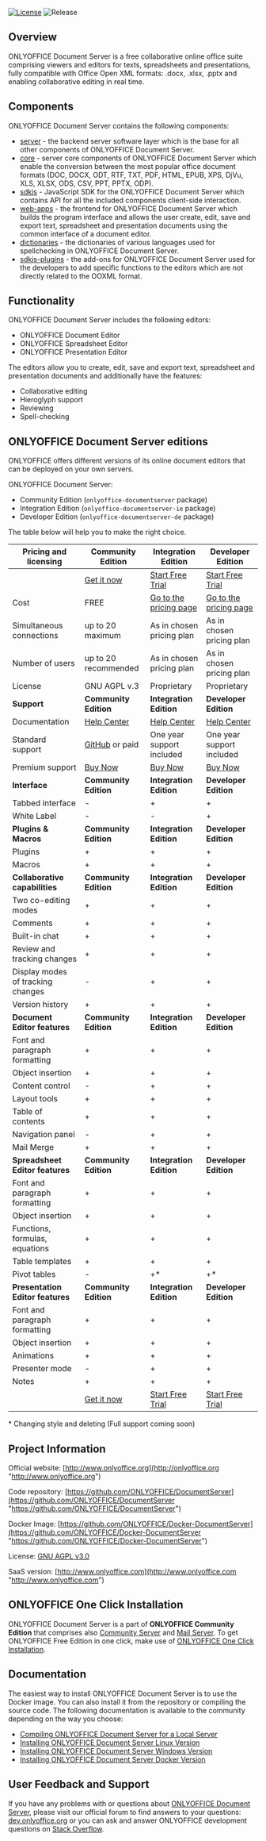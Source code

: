 [![License](https://img.shields.io/badge/License-GNU%20AGPL%20V3-green.svg?style=flat)](https://www.gnu.org/licenses/agpl-3.0.en.html) ![Release](https://img.shields.io/badge/Release-v5.0-blue.svg?style=flat)

## Overview

ONLYOFFICE Document Server is a free collaborative online office suite comprising viewers and editors for texts, spreadsheets and presentations, fully compatible with Office Open XML formats: .docx, .xlsx, .pptx and enabling collaborative editing in real time.

## Components

ONLYOFFICE Document Server contains the following components:

* [server](https://github.com/ONLYOFFICE/server "server") - the backend server software layer which is the base for all other components of ONLYOFFICE Document Server.
* [core](https://github.com/ONLYOFFICE/core "core") - server core components of ONLYOFFICE Document Server which enable the conversion between the most popular office document formats (DOC, DOCX, ODT, RTF, TXT, PDF, HTML, EPUB, XPS, DjVu, XLS, XLSX, ODS, CSV, PPT, PPTX, ODP).
* [sdkjs](https://github.com/ONLYOFFICE/sdkjs "sdkjs") - JavaScript SDK for the ONLYOFFICE Document Server which contains API for all the included components client-side interaction.
* [web-apps](https://github.com/ONLYOFFICE/web-apps "web-apps") - the frontend for ONLYOFFICE Document Server which builds the program interface and allows the user create, edit, save and export text, spreadsheet and presentation documents using the common interface of a document editor.
* [dictionaries](https://github.com/ONLYOFFICE/dictionaries "dictionaries") - the dictionaries of various languages used for spellchecking in ONLYOFFICE Document Server.
* [sdkjs-plugins](https://github.com/ONLYOFFICE/sdkjs-plugins "sdkjs-plugins") - the add-ons for ONLYOFFICE Document Server used for the developers to add specific functions to the editors which are not directly related to the OOXML format.

## Functionality

ONLYOFFICE Document Server includes the following editors:

* ONLYOFFICE Document Editor
* ONLYOFFICE Spreadsheet Editor
* ONLYOFFICE Presentation Editor

The editors allow you to create, edit, save and export text, spreadsheet and presentation documents and additionally have the features:

* Collaborative editing
* Hieroglyph support
* Reviewing
* Spell-checking

## ONLYOFFICE Document Server editions

ONLYOFFICE offers different versions of its online document editors that can be deployed on your own servers.

ONLYOFFICE Document Server:

* Community Edition (`onlyoffice-documentserver` package)
* Integration Edition (`onlyoffice-documentserver-ie` package)
* Developer Edition (`onlyoffice-documentserver-de` package)

The table below will help you to make the right choice.

| Pricing and licensing | Community Edition | Integration Edition | Developer Edition |
| ------------- | ------------- | ------------- | ------------- |
| | [Get it now](https://www.onlyoffice.com/download.aspx)  | [Start Free Trial](https://www.onlyoffice.com/connectors-request.aspx)  | [Start Free Trial](https://www.onlyoffice.com/developer-edition-request.aspx)  |
| Cost  | FREE  | [Go to the pricing page](https://www.onlyoffice.com/integration-edition-prices.aspx)  | [Go to the pricing page](https://www.onlyoffice.com/developer-edition-prices.aspx)  |
| Simultaneous connections | up to 20 maximum  | As in chosen pricing plan | As in chosen pricing plan |
| Number of users | up to 20 recommended | As in chosen pricing plan | As in chosen pricing plan |
| License | GNU AGPL v.3 | Proprietary | Proprietary |
| **Support** | **Community Edition** | **Integration Edition** | **Developer Edition** |
| Documentation | [Help Center](https://helpcenter.onlyoffice.com/server/docker/opensource/index.aspx) | [Help Center](https://helpcenter.onlyoffice.com/server/integration-edition/index.aspx) | [Help Center](https://helpcenter.onlyoffice.com/server/integration-edition/index.aspx) |
| Standard support | [GitHub](https://github.com/ONLYOFFICE/DocumentServer/issues) or paid | One year support included | One year support included |
| Premium support | [Buy Now](https://www.onlyoffice.com/support.aspx) | [Buy Now](https://www.onlyoffice.com/support.aspx) | [Buy Now](https://www.onlyoffice.com/support.aspx) |
| **Interface** | **Community Edition** | **Integration Edition** | **Developer Edition** |
| Tabbed interface | - | + | + |
| White Label      | - | - | + |
| **Plugins & Macros** | **Community Edition** | **Integration Edition** | **Developer Edition** |
| Plugins                           | + | + | + |
| Macros                            | + | + | + |
| **Collaborative capabilities** | **Community Edition** | **Integration Edition** | **Developer Edition** |
| Two co-editing modes              | + | + | + |
| Comments                          | + | + | + |
| Built-in chat                     | + | + | + |
| Review and tracking changes       | + | + | + |
| Display modes of tracking changes | - | + | + |
| Version history                   | + | + | + |
| **Document Editor features** | **Community Edition** | **Integration Edition** | **Developer Edition** |
| Font and paragraph formatting   | + | + | + |
| Object insertion                | + | + | + |
| Content control                 | - | + | + |
| Layout tools                    | + | + | + |
| Table of contents               | + | + | + |
| Navigation panel                | - | + | + |
| Mail Merge                      | + | + | + |
| **Spreadsheet Editor features** | **Community Edition** | **Integration Edition** | **Developer Edition** |
| Font and paragraph formatting   | + | + | + |
| Object insertion                | + | + | + |
| Functions, formulas, equations  | + | + | + |
| Table templates                 | + | + | + |
| Pivot tables                    | - | +* | +* |
| **Presentation Editor features** | **Community Edition** | **Integration Edition** | **Developer Edition** |
| Font and paragraph formatting   | + | + | + |
| Object insertion                | + | + | + |
| Animations                      | + | + | + |
| Presenter mode                  | - | + | + |
| Notes                           | + | + | + |
| | [Get it now](https://www.onlyoffice.com/download.aspx)  | [Start Free Trial](https://www.onlyoffice.com/connectors-request.aspx)  | [Start Free Trial](https://www.onlyoffice.com/developer-edition-request.aspx)  |

\* Changing style and deleting (Full support coming soon)

## Project Information

Official website: [http://www.onlyoffice.org](http://onlyoffice.org "http://www.onlyoffice.org")

Code repository: [https://github.com/ONLYOFFICE/DocumentServer](https://github.com/ONLYOFFICE/DocumentServer "https://github.com/ONLYOFFICE/DocumentServer")

Docker Image: [https://github.com/ONLYOFFICE/Docker-DocumentServer](https://github.com/ONLYOFFICE/Docker-DocumentServer "https://github.com/ONLYOFFICE/Docker-DocumentServer")

License: [GNU AGPL v3.0](https://help.onlyoffice.com/products/files/doceditor.aspx?fileid=4358397&doc=K0ZUdlVuQzQ0RFhhMzhZRVN4ZFIvaHlhUjN2eS9XMXpKR1M5WEppUk1Gcz0_IjQzNTgzOTci0 "GNU AGPL v3.0")

SaaS version: [http://www.onlyoffice.com](http://www.onlyoffice.com "http://www.onlyoffice.com")

## ONLYOFFICE One Click Installation

ONLYOFFICE Document Server is a part of **ONLYOFFICE Community Edition** that comprises also [Community Server](https://github.com/ONLYOFFICE/CommunityServer "Community Server") and [Mail Server](https://github.com/ONLYOFFICE/Docker-MailServer "Mail Server"). To get ONLYOFFICE Free Edition in one click, make use of [ONLYOFFICE One Click Installation](https://controlpanel.onlyoffice.com/ "ONLYOFFICE One Click Installation").

## Documentation

The easiest way to install ONLYOFFICE Document Server is to use the Docker image. You can also install it from the repository or compiling the source code. The following documentation is available to the community depending on the way you choose:

* [Compiling ONLYOFFICE Document Server for a Local Server](http://helpcenter.onlyoffice.com/server/linux/document/compile-source-code.aspx "Compiling ONLYOFFICE Document Server for a Local Server")
* [Installing ONLYOFFICE Document Server Linux Version](http://helpcenter.onlyoffice.com/server/linux/document/linux-installation.aspx "Installing ONLYOFFICE Document Server Linux Version")
* [Installing ONLYOFFICE Document Server Windows Version](http://helpcenter.onlyoffice.com/server/windows/document/install-office-apps.aspx "Installing Document Server for Windows on a Local Server")
* [Installing ONLYOFFICE Document Server Docker Version](http://helpcenter.onlyoffice.com/server/docker/document/docker-installation.aspx "Installing ONLYOFFICE Document Server Docker Version")

## User Feedback and Support

If you have any problems with or questions about [ONLYOFFICE Document Server][2], please visit our official forum to find answers to your questions: [dev.onlyoffice.org][1] or you can ask and answer ONLYOFFICE development questions on [Stack Overflow][3].

  [1]: http://dev.onlyoffice.org
  [2]: https://github.com/ONLYOFFICE/DocumentServer
  [3]: http://stackoverflow.com/questions/tagged/onlyoffice
